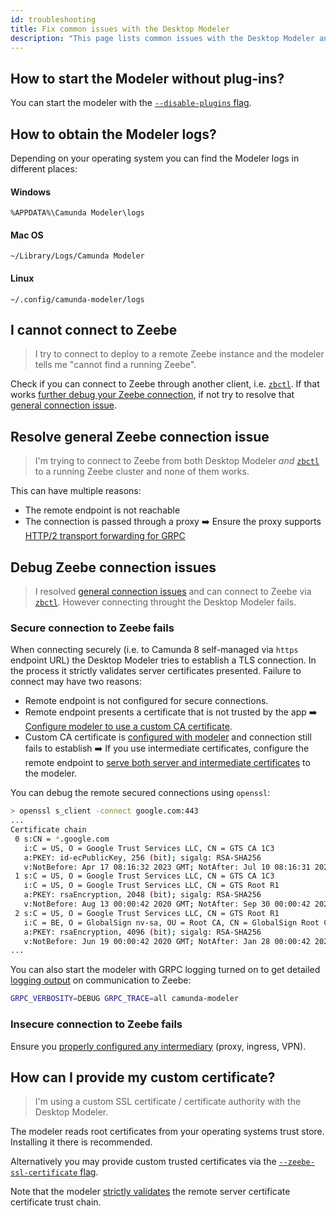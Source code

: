 ```yaml
---
id: troubleshooting
title: Fix common issues with the Desktop Modeler
description: "This page lists common issues with the Desktop Modeler and potential resolutions."
---
```


## How to start the Modeler without plug-ins?

You can start the modeler with the [`--disable-plugins` flag](https://docs.camunda.io/docs/components/modeler/desktop-modeler/flags/#disable-plug-ins).

## How to obtain the Modeler logs?

Depending on your operating system you can find the Modeler logs in different places:

#### Windows

```plain
%APPDATA%\Camunda Modeler\logs
```

#### Mac OS

```plain
~/Library/Logs/Camunda Modeler
```

#### Linux

```plain
~/.config/camunda-modeler/logs
```

## I cannot connect to Zeebe

> I try to connect to deploy to a remote Zeebe instance and the modeler tells me "cannot find a running Zeebe".

Check if you can connect to Zeebe through another client, i.e. [`zbctl`](https://docs.camunda.io/docs/apis-tools/cli-client/). If that works [further debug your Zeebe connection](#debug-zeebe-connection-issues), if not try to resolve that [general connection issue](#resolve-general-zeebe-connection-issue).

## Resolve general Zeebe connection issue

> I'm trying to connect to Zeebe from both Desktop Modeler _and_ [`zbctl`](https://docs.camunda.io/docs/apis-tools/cli-client/) to a running Zeebe cluster and none of them works.

This can have multiple reasons:

- The remote endpoint is not reachable
- The connection is passed through a proxy :arrow_right: Ensure the proxy supports [HTTP/2 transport forwarding for GRPC](https://docs.camunda.io/docs/self-managed/platform-deployment/troubleshooting/#zeebe-ingress-grpc)

## Debug Zeebe connection issues

> I resolved [general connection issues](#resolve-general-zeebe-connection-issue) and can connect to Zeebe via [`zbctl`](https://docs.camunda.io/docs/apis-tools/cli-client/). However connecting throught the Desktop Modeler fails.

### Secure connection to Zeebe fails

When connecting securely (i.e. to Camunda 8 self-managed via `https` endpoint URL) the Desktop Modeler tries to establish a TLS connection. In the process it strictly validates server certificates presented. Failure to connect may have two reasons:

- Remote endpoint is not configured for secure connections.
- Remote endpoint presents a certificate that is not trusted by the app :arrow_right: [Configure modeler to use a custom CA certificate](#how-can-i-provide-my-custom-certificate).
- Custom CA certificate is [configured with modeler](#how-can-i-provide-my-custom-certificate) and connection still fails to establish :arrow_right: If you use intermediate certificates, configure the remote endpoint to [serve both server and intermediate certificates](https://nginx.org/en/docs/http/configuring_https_servers.html#chains) to the modeler.

You can debug the remote secured connections using `openssl`:

```sh
> openssl s_client -connect google.com:443
...
Certificate chain
 0 s:CN = *.google.com
   i:C = US, O = Google Trust Services LLC, CN = GTS CA 1C3
   a:PKEY: id-ecPublicKey, 256 (bit); sigalg: RSA-SHA256
   v:NotBefore: Apr 17 08:16:32 2023 GMT; NotAfter: Jul 10 08:16:31 2023 GMT
 1 s:C = US, O = Google Trust Services LLC, CN = GTS CA 1C3
   i:C = US, O = Google Trust Services LLC, CN = GTS Root R1
   a:PKEY: rsaEncryption, 2048 (bit); sigalg: RSA-SHA256
   v:NotBefore: Aug 13 00:00:42 2020 GMT; NotAfter: Sep 30 00:00:42 2027 GMT
 2 s:C = US, O = Google Trust Services LLC, CN = GTS Root R1
   i:C = BE, O = GlobalSign nv-sa, OU = Root CA, CN = GlobalSign Root CA
   a:PKEY: rsaEncryption, 4096 (bit); sigalg: RSA-SHA256
   v:NotBefore: Jun 19 00:00:42 2020 GMT; NotAfter: Jan 28 00:00:42 2028 GMT
...
```

You can also start the modeler with GRPC logging turned on to get detailed [logging output](#how-to-obtain-the-modeler-logs) on communication to Zeebe:

```sh
GRPC_VERBOSITY=DEBUG GRPC_TRACE=all camunda-modeler
```

### Insecure connection to Zeebe fails

Ensure you [properly configured any intermediary](https://docs.camunda.io/docs/next/self-managed/platform-deployment/troubleshooting) (proxy, ingress, VPN).

## How can I provide my custom certificate?

> I'm using a custom SSL certificate / certificate authority with the Desktop Modeler.

The modeler reads root certificates from your operating systems trust store. Installing it there is recommended.

Alternatively you may provide custom trusted certificates via the [`--zeebe-ssl-certificate` flag](https://docs.camunda.io/docs/next/components/modeler/desktop-modeler/flags/#zeebe-ssl-certificate).

Note that the modeler [strictly validates](https://docs.camunda.io/docs/next/components/modeler/desktop-modeler/flags/#zeebe-ssl-certificate) the remote server certificate certificate trust chain.
